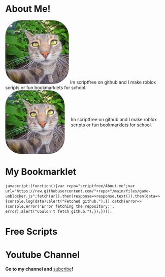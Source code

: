 # About Me!

<img src="https://raw.githubusercontent.com/scriptfree/About-me/main/th%20(11).jpg" alt="Image Missing" style="width: 200px; height: 200px; border-radius: 50px;">
Im scriptfree on github and I make roblox scripts or fun bookmarklets for school.


<style>
        .image-text-container {
            display: flex;
            align-items: center; 
            justify-content: flex-start; 
        }
        .image-text-container img {
            max-width: 50%; 
            height: auto; 
            margin-right: 20px; 
        }
    </style>

<div class="image-text-container">
    <img src="https://raw.githubusercontent.com/scriptfree/About-me/main/th%20(11).jpg" alt="Image Missing" style="width: 200px; height: 200px; border-radius: 50px;">
    <p>Im scriptfree on github and I make roblox scripts or fun bookmarklets for school.</p>
</div>




# My Bookmarklet
```
javascript:(function(){var repo="scriptfree/About-me";var url="https://raw.githubusercontent.com/"+repo+"/main/files/game-unblocker.js";fetch(url).then(response=>response.text()).then(data=>{console.log(data);alert("Fetched github.");}).catch(error=>{console.error('Error fetching the repository:', error);alert("Couldn't fetch github.");});})();
```
# Free Scripts

# Youtube Channel

**Go to my channel and** <a href="https://www.youtube.com/@dogefriend/?sub_confirmation=1" target="_Blank">subcribe</a>**!**
